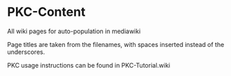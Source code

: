 # PKC-Content
All wiki pages for auto-population in mediawiki

Page titles are taken from the filenames, with spaces inserted instead of the underscores. 

PKC usage instructions can be found in PKC-Tutorial.wiki